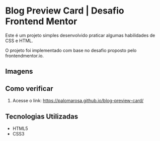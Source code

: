 # Blog Preview Card | Desafio Frontend Mentor

Este é um projeto simples desenvolvido praticar algumas habilidades de CSS e HTML.

O projeto foi implementado com base no desafio proposto pelo frontendmentor.io.

## Imagens

## Como verificar

1. Acesse o link: https://palomarosa.github.io/blog-preview-card/

## Tecnologias Utilizadas

- HTML5
- CSS3